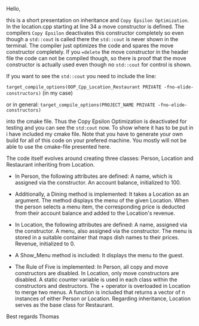 Hello,

this is a short presentation on inheritance and `Copy Epsilon Optimization`. In the location.cpp starting at 
line 34 a move constructor is defined. The compilers `Copy Epsilon` deactivates this constructor completely
so even though a `std::cout` is called there the `std::cout` is never shown in the terminal. The compiler 
just optimizes the code and spares the move constructor completely. If you `=delete` the move constructor
in the header file the code can not be compiled though, so there is proof that the move constructor is 
actually used even though no `std::cout` for control is shown.

If you want to see the `std::cout` you need to include the line:

`target_compile_options(OOP_Cpp_Location_Restaurant PRIVATE -fno-elide-constructors)` (in my case)

or in general: `target_compile_options(PROJECT_NAME PRIVATE -fno-elide-constructors)`

into the cmake file. Thus the Copy Epsilon Optimization is deactivated for testing and you can see
the `std:cout` now. To show where it has to be put in i have included my cmake file. Note that you have
to generate your own build for all of this code on your prefered machine. You mostly will not be able to use
the cmake-file presented here.

The code itself evolves around creating three classes: Person, Location and Restaurant inheriting from Location.

- In Person, the following attributes are defined:
A name, which is assigned via the constructor.
An account balance, initialized to 100.

- Additionally, a Dining method is implemented:
It takes a Location as an argument.
The method displays the menu of the given Location.
When the person selects a menu item, the corresponding price is deducted from their account balance and added to the Location's revenue.

- In Location, the following attributes are defined:
A name, assigned via the constructor.
A menu, also assigned via the constructor.
The menu is stored in a suitable container that maps dish names to their prices.
Revenue, initialized to 0.

- A Show_Menu method is included:
It displays the menu to the guest.

- The Rule of Five is implemented:
In Person, all copy and move constructors are disabled.
In Location, only move constructors are disabled.
A static counter variable is used in each class within the constructors and destructors.
The + operator is overloaded in Location to merge two menus.
A function is included that returns a vector of n instances of either Person or Location.
Regarding inheritance, Location serves as the base class for Restaurant.

Best regards
Thomas
